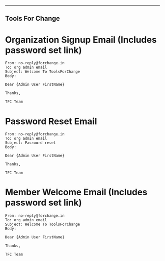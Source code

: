 ------------------------------------------------------------------------------------------------------
Tools For Change
------------------------------------------------------------------------------------------------------

# Organization Signup Email (Includes password set link)

    From: no-reply@forchange.in
    To: org admin email
    Subject: Welcome To ToolsForChange
    Body:

    Dear {Admin User FirstName}

    Thanks,

    TFC Team

# Password Reset Email
    From: no-reply@forchange.in
    To: org admin email
    Subject: Password reset
    Body:

    Dear {Admin User FirstName}

    Thanks,

    TFC Team


# Member Welcome Email (Includes password set link)

    From: no-reply@forchange.in
    To: org admin email
    Subject: Welcome To ToolsForChange
    Body:

    Dear {Admin User FirstName}

    Thanks,

    TFC Team
